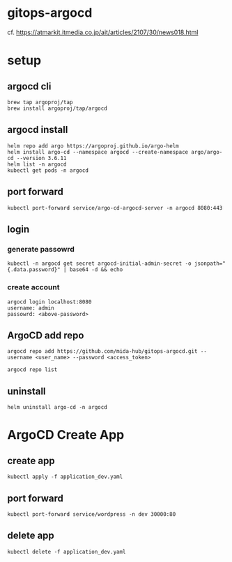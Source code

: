 # gitops-argocd
cf. https://atmarkit.itmedia.co.jp/ait/articles/2107/30/news018.html

# setup
## argocd cli
```
brew tap argoproj/tap
brew install argoproj/tap/argocd
```

## argocd install
```
helm repo add argo https://argoproj.github.io/argo-helm
helm install argo-cd --namespace argocd --create-namespace argo/argo-cd --version 3.6.11
helm list -n argocd
kubectl get pods -n argocd
```

## port forward
```
kubectl port-forward service/argo-cd-argocd-server -n argocd 8080:443
```

## login
### generate passowrd
```
kubectl -n argocd get secret argocd-initial-admin-secret -o jsonpath="{.data.password}" | base64 -d && echo
```

### create account
```
argocd login localhost:8080
username: admin
passowrd: <above-password>
```

## ArgoCD add repo
```
argocd repo add https://github.com/mida-hub/gitops-argocd.git --username <user_name> --password <access_token>

argocd repo list
```

## uninstall
```
helm uninstall argo-cd -n argocd
```

# ArgoCD Create App
## create app
```
kubectl apply -f application_dev.yaml
```

## port forward
```
kubectl port-forward service/wordpress -n dev 30000:80
```

## delete app
```
kubectl delete -f application_dev.yaml
```
